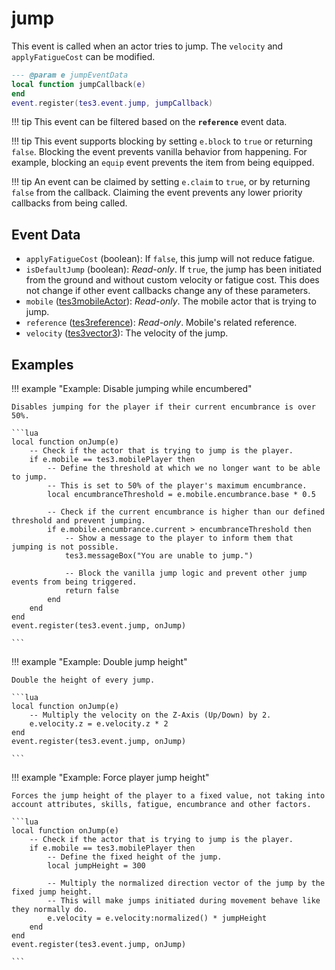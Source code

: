# jump
<div class="search_terms" style="display: none">jump</div>

<!---
	This file is autogenerated. Do not edit this file manually. Your changes will be ignored.
	More information: https://github.com/MWSE/MWSE/tree/master/docs
-->

This event is called when an actor tries to jump. The `velocity` and `applyFatigueCost` can be modified.

```lua
--- @param e jumpEventData
local function jumpCallback(e)
end
event.register(tes3.event.jump, jumpCallback)
```

!!! tip
	This event can be filtered based on the **`reference`** event data.

!!! tip
	This event supports blocking by setting `e.block` to `true` or returning `false`. Blocking the event prevents vanilla behavior from happening. For example, blocking an `equip` event prevents the item from being equipped.

!!! tip
	An event can be claimed by setting `e.claim` to `true`, or by returning `false` from the callback. Claiming the event prevents any lower priority callbacks from being called.

## Event Data

* `applyFatigueCost` (boolean): If `false`, this jump will not reduce fatigue.
* `isDefaultJump` (boolean): *Read-only*. If `true`, the jump has been initiated from the ground and without custom velocity or fatigue cost. This does not change if other event callbacks change any of these parameters.
* `mobile` ([tes3mobileActor](../../types/tes3mobileActor)): *Read-only*. The mobile actor that is trying to jump.
* `reference` ([tes3reference](../../types/tes3reference)): *Read-only*. Mobile's related reference.
* `velocity` ([tes3vector3](../../types/tes3vector3)): The velocity of the jump.

## Examples

!!! example "Example: Disable jumping while encumbered"

	Disables jumping for the player if their current encumbrance is over 50%.

	```lua
	local function onJump(e)
		-- Check if the actor that is trying to jump is the player.
		if e.mobile == tes3.mobilePlayer then
			-- Define the threshold at which we no longer want to be able to jump.
			-- This is set to 50% of the player's maximum encumbrance.
			local encumbranceThreshold = e.mobile.encumbrance.base * 0.5
	
			-- Check if the current encumbrance is higher than our defined threshold and prevent jumping.
			if e.mobile.encumbrance.current > encumbranceThreshold then
				-- Show a message to the player to inform them that jumping is not possible.
				tes3.messageBox("You are unable to jump.")
	
				-- Block the vanilla jump logic and prevent other jump events from being triggered.
				return false
			end
		end
	end
	event.register(tes3.event.jump, onJump)

	```

!!! example "Example: Double jump height"

	Double the height of every jump.

	```lua
	local function onJump(e)
		-- Multiply the velocity on the Z-Axis (Up/Down) by 2.
		e.velocity.z = e.velocity.z * 2
	end
	event.register(tes3.event.jump, onJump)

	```

!!! example "Example: Force player jump height"

	Forces the jump height of the player to a fixed value, not taking into account attributes, skills, fatigue, encumbrance and other factors.

	```lua
	local function onJump(e)
		-- Check if the actor that is trying to jump is the player.
		if e.mobile == tes3.mobilePlayer then
			-- Define the fixed height of the jump.
			local jumpHeight = 300
	
			-- Multiply the normalized direction vector of the jump by the fixed jump height.
			-- This will make jumps initiated during movement behave like they normally do.
			e.velocity = e.velocity:normalized() * jumpHeight
		end
	end
	event.register(tes3.event.jump, onJump)

	```

